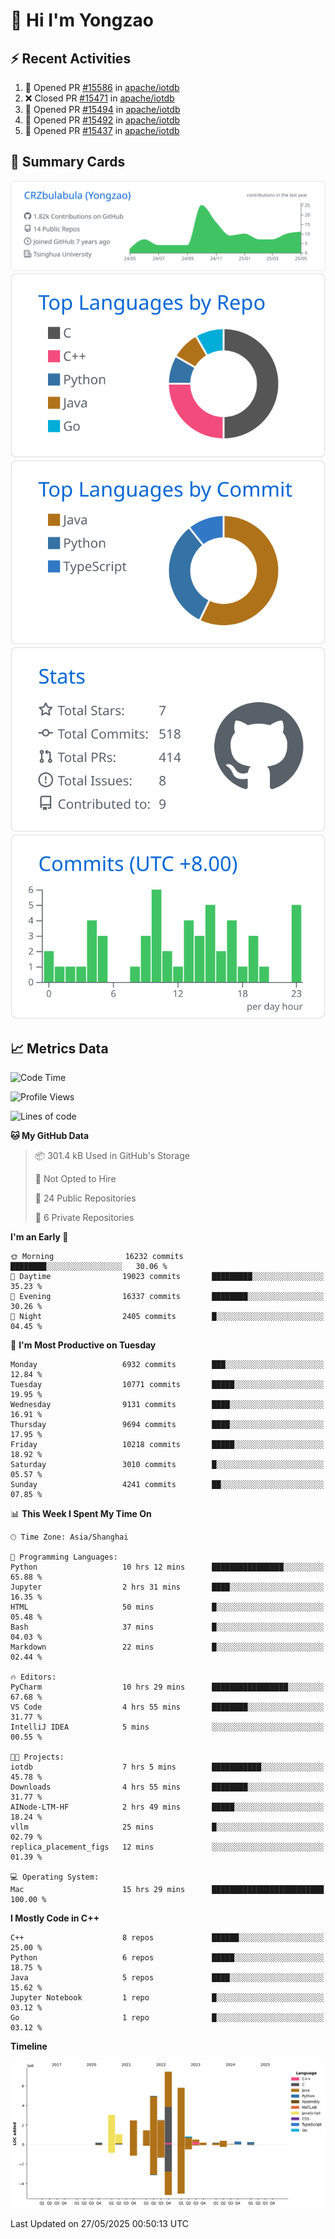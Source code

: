 # 👋 Hi I'm Yongzao

## ⚡ Recent Activities
<!--START_SECTION:activity-->
1. 💪 Opened PR [#15586](https://github.com/apache/iotdb/pull/15586) in [apache/iotdb](https://github.com/apache/iotdb)
2. ❌ Closed PR [#15471](https://github.com/apache/iotdb/pull/15471) in [apache/iotdb](https://github.com/apache/iotdb)
3. 💪 Opened PR [#15494](https://github.com/apache/iotdb/pull/15494) in [apache/iotdb](https://github.com/apache/iotdb)
4. 💪 Opened PR [#15492](https://github.com/apache/iotdb/pull/15492) in [apache/iotdb](https://github.com/apache/iotdb)
5. 💪 Opened PR [#15437](https://github.com/apache/iotdb/pull/15437) in [apache/iotdb](https://github.com/apache/iotdb)
<!--END_SECTION:activity-->

## 🎑 Summary Cards

[![](https://raw.githubusercontent.com/CRZbulabula/CRZbulabula/main/profile-summary-card-output/github/0-profile-details.svg)](https://github.com/vn7n24fzkq/github-profile-summary-cards)
[![](https://raw.githubusercontent.com/CRZbulabula/CRZbulabula/main/profile-summary-card-output/github/1-repos-per-language.svg)](https://github.com/vn7n24fzkq/github-profile-summary-cards) [![](https://raw.githubusercontent.com/CRZbulabula/CRZbulabula/main/profile-summary-card-output/github/2-most-commit-language.svg)](https://github.com/vn7n24fzkq/github-profile-summary-cards)
[![](https://raw.githubusercontent.com/CRZbulabula/CRZbulabula/main/profile-summary-card-output/github/3-stats.svg)](https://github.com/vn7n24fzkq/github-profile-summary-cards) [![](https://raw.githubusercontent.com/CRZbulabula/CRZbulabula/main/profile-summary-card-output/github/4-productive-time.svg)](https://github.com/vn7n24fzkq/github-profile-summary-cards)

## 📈 Metrics Data

<!--START_SECTION:waka-->
![Code Time](http://img.shields.io/badge/Code%20Time-882%20hrs%2015%20mins-blue)

![Profile Views](http://img.shields.io/badge/Profile%20Views-0-blue)

![Lines of code](https://img.shields.io/badge/From%20Hello%20World%20I%27ve%20Written-31.4%20million%20lines%20of%20code-blue)

**🐱 My GitHub Data** 

> 📦 301.4 kB Used in GitHub's Storage 
 > 
> 🚫 Not Opted to Hire
 > 
> 📜 24 Public Repositories 
 > 
> 🔑 6 Private Repositories 
 > 
**I'm an Early 🐤** 

```text
🌞 Morning                16232 commits       ████████░░░░░░░░░░░░░░░░░   30.06 % 
🌆 Daytime                19023 commits       █████████░░░░░░░░░░░░░░░░   35.23 % 
🌃 Evening                16337 commits       ████████░░░░░░░░░░░░░░░░░   30.26 % 
🌙 Night                  2405 commits        █░░░░░░░░░░░░░░░░░░░░░░░░   04.45 % 
```
📅 **I'm Most Productive on Tuesday** 

```text
Monday                   6932 commits        ███░░░░░░░░░░░░░░░░░░░░░░   12.84 % 
Tuesday                  10771 commits       █████░░░░░░░░░░░░░░░░░░░░   19.95 % 
Wednesday                9131 commits        ████░░░░░░░░░░░░░░░░░░░░░   16.91 % 
Thursday                 9694 commits        ████░░░░░░░░░░░░░░░░░░░░░   17.95 % 
Friday                   10218 commits       █████░░░░░░░░░░░░░░░░░░░░   18.92 % 
Saturday                 3010 commits        █░░░░░░░░░░░░░░░░░░░░░░░░   05.57 % 
Sunday                   4241 commits        ██░░░░░░░░░░░░░░░░░░░░░░░   07.85 % 
```


📊 **This Week I Spent My Time On** 

```text
🕑︎ Time Zone: Asia/Shanghai

💬 Programming Languages: 
Python                   10 hrs 12 mins      ████████████████░░░░░░░░░   65.88 % 
Jupyter                  2 hrs 31 mins       ████░░░░░░░░░░░░░░░░░░░░░   16.35 % 
HTML                     50 mins             █░░░░░░░░░░░░░░░░░░░░░░░░   05.48 % 
Bash                     37 mins             █░░░░░░░░░░░░░░░░░░░░░░░░   04.03 % 
Markdown                 22 mins             █░░░░░░░░░░░░░░░░░░░░░░░░   02.44 % 

🔥 Editors: 
PyCharm                  10 hrs 29 mins      █████████████████░░░░░░░░   67.68 % 
VS Code                  4 hrs 55 mins       ████████░░░░░░░░░░░░░░░░░   31.77 % 
IntelliJ IDEA            5 mins              ░░░░░░░░░░░░░░░░░░░░░░░░░   00.55 % 

🐱‍💻 Projects: 
iotdb                    7 hrs 5 mins        ███████████░░░░░░░░░░░░░░   45.78 % 
Downloads                4 hrs 55 mins       ████████░░░░░░░░░░░░░░░░░   31.77 % 
AINode-LTM-HF            2 hrs 49 mins       █████░░░░░░░░░░░░░░░░░░░░   18.24 % 
vllm                     25 mins             █░░░░░░░░░░░░░░░░░░░░░░░░   02.79 % 
replica_placement_figs   12 mins             ░░░░░░░░░░░░░░░░░░░░░░░░░   01.39 % 

💻 Operating System: 
Mac                      15 hrs 29 mins      █████████████████████████   100.00 % 
```

**I Mostly Code in C++** 

```text
C++                      8 repos             ██████░░░░░░░░░░░░░░░░░░░   25.00 % 
Python                   6 repos             █████░░░░░░░░░░░░░░░░░░░░   18.75 % 
Java                     5 repos             ████░░░░░░░░░░░░░░░░░░░░░   15.62 % 
Jupyter Notebook         1 repo              █░░░░░░░░░░░░░░░░░░░░░░░░   03.12 % 
Go                       1 repo              █░░░░░░░░░░░░░░░░░░░░░░░░   03.12 % 
```



**Timeline**

![Lines of Code chart](https://raw.githubusercontent.com/CRZbulabula/CRZbulabula/main/assets/bar_graph.png)


 Last Updated on 27/05/2025 00:50:13 UTC
<!--END_SECTION:waka-->

